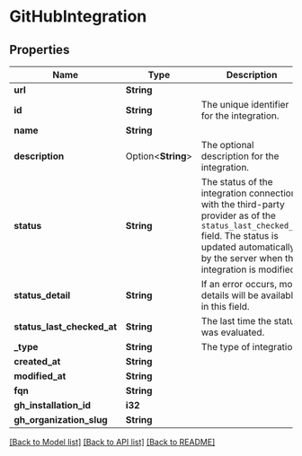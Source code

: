 # GitHubIntegration

## Properties

Name | Type | Description | Notes
------------ | ------------- | ------------- | -------------
**url** | **String** |  | [readonly]
**id** | **String** | The unique identifier for the integration. | [readonly]
**name** | **String** |  | [readonly]
**description** | Option<**String**> | The optional description for the integration. | [optional]
**status** | **String** | The status of the integration connection with the third-party provider as of the `status_last_checked_at` field.  The status is updated automatically by the server when the integration is modified. | [readonly]
**status_detail** | **String** | If an error occurs, more details will be available in this field. | [readonly]
**status_last_checked_at** | **String** | The last time the status was evaluated. | [readonly]
**_type** | **String** | The type of integration. | [readonly]
**created_at** | **String** |  | [readonly]
**modified_at** | **String** |  | [readonly]
**fqn** | **String** |  | [readonly]
**gh_installation_id** | **i32** |  | 
**gh_organization_slug** | **String** |  | [readonly]

[[Back to Model list]](../README.md#documentation-for-models) [[Back to API list]](../README.md#documentation-for-api-endpoints) [[Back to README]](../README.md)


